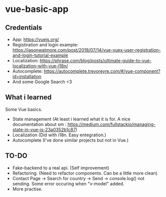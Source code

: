 # vue-basic-app

## Credentials
- App: https://vuejs.org/
- Registiration and login example: https://jasonwatmore.com/post/2018/07/14/vue-vuex-user-registration-and-login-tutorial-example
- Localization: https://phrase.com/blog/posts/ultimate-guide-to-vue-localization-with-vue-i18n/
- Autocomplete: https://autocomplete.trevoreyre.com/#/vue-component?id=installation
- And some Google Search <3

## What i learned
Some Vue basics.
- State management (At least i learned what it is for. A nice documentation about sm : https://medium.com/fullstackio/managing-state-in-vue-js-23a0352b1c87)
- Localization (Did with i18n. Easy entegration.)
- Autocomplete (I've done similar projects but not in Vue.)

## TO-DO
- Fake-backend to a real api. (Self improvement)
- Refactoring. (Need to refactor components. Can be a little more clean)
- Contact Page -> Search for country -> Send -> console.log() not sending. Some error occuring when "v-model" added.
- More practise.